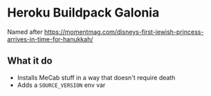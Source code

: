 # Heroku Buildpack Galonia

Named after https://momentmag.com/disneys-first-jewish-princess-arrives-in-time-for-hanukkah/

## What it do

* Installs MeCab stuff in a way that doesn't require death
* Adds a `SOURCE_VERSION` env var
